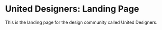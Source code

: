 # United Designers: Landing Page
This is the landing page for the design community called United Designers.
